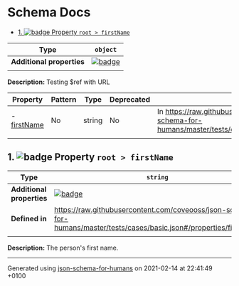 # Schema Docs

- [1. ![badge](https://img.shields.io/badge/Optional-yellow) Property `root > firstName`](#firstName)

| Type                      | `object`                                                                                                             |
| ------------------------- | -------------------------------------------------------------------------------------------------------------------- |
| **Additional properties** | [![badge](https://img.shields.io/badge/Any+type--allowed-green)](# "Additional Properties of any type are allowed.") |
|                           |                                                                                                                      |

**Description:** Testing $ref with URL

| Property                   | Pattern | Type   | Deprecated | Definition                                                                                                               | Title/Description        |
| -------------------------- | ------- | ------ | ---------- | ------------------------------------------------------------------------------------------------------------------------ | ------------------------ |
| - [firstName](#firstName ) | No      | string | No         | In https://raw.githubusercontent.com/coveooss/json-schema-for-humans/master/tests/cases/basic.json#/properties/firstName | The person's first name. |
|                            |         |        |            |                                                                                                                          |                          |

## <a name="firstName"></a>1. ![badge](https://img.shields.io/badge/Optional-yellow) Property `root > firstName`

| Type                      | `string`                                                                                                              |
| ------------------------- | --------------------------------------------------------------------------------------------------------------------- |
| **Additional properties** | [![badge](https://img.shields.io/badge/Any+type--allowed-green)](# "Additional Properties of any type are allowed.")  |
| **Defined in**            | https://raw.githubusercontent.com/coveooss/json-schema-for-humans/master/tests/cases/basic.json#/properties/firstName |
|                           |                                                                                                                       |

**Description:** The person's first name.

----------------------------------------------------------------------------------------------------------------------------
Generated using [json-schema-for-humans](https://github.com/coveooss/json-schema-for-humans) on 2021-02-14 at 22:41:49 +0100